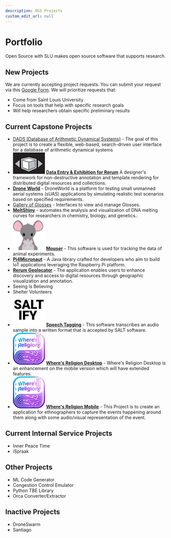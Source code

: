 ```yaml
---
description: OSS Projects
custom_edit_url: null
---
```


# Portfolio

Open Source with SLU makes open source software that supports research.

## New Projects

We are currently accepting project requests. You can submit your request via this [Google Form](https://forms.gle/QwJYztXK5VrXG6K38). We will prioritize requests that:

- Come from Saint Louis University
- Focus on tools that help with specific research goals
- Will help researchers obtain specific preliminary results

## Current Capstone Projects

<!-- - ![Alt](project_name/100x100.png) **Project Name** One-sentence description of the purpose of the project -->
- [DADS (Database of Arithmetic Dynamical Systems)](project_dads/about) - The goal of this project is to create a flexible, web-based, search-driven user interface for a database of arithmetic dynamical systems
- ![DEER](project_deer/deer_100.jpg) **[Data Entry & Exhibition for Rerum](project_deer/about)** A designer's framework for non-destructive annotation and template rendering for distributed digital resources and collections.
- **[Drone World](project_droneworld/about)** - DroneWorld is a platform for testing small unmanned aerial systems (sUAS) applications by simulating realistic test scenarios based on specified requirements.
- [Gallery of Glosses](./project_gallery_of_glosses/about) - Interfaces to view and manage Glosses. 
- **[MeltShiny](project_meltshiny/about)** - automates the analysis and visualization of DNA melting curves for researchers in chemistry, biology, and genetics..
- ![Mouser](project_mouser/100x100.png) [**Mouser**](project_mouser/about) - This software is used for tracking the data of animal experiments.
- **[Pi4Micronaut](project_pi4micronaut/about)** - A Java library crafted for developers who aim to build IoT  applications leveraging the Raspberry Pi platform.
- **[Rerum Geolocator](project_rerum_geolocator/about)** - The application enables users to enhance discovery and access to digital resources through geographic visualization and annotation.
- Seeing Is Believing
- Shelter Volunteers
- ![Alt](project_saltify/100x100.png) [**Speech Tagging**](project_saltify/about) - This software transcribes an audio sample into a written format that is accepted by SALT software.
- ![Where's Religion Desktop](project_wheres_religion_desktop/100x100.png) [**Where's Religion Desktop**](project_wheres_religion_desktop/about) - Where's Religion Desktop is an enhancement on the mobile version which will have extended features.
- ![Where's Religion Mobile](project_wheres_religion_mobile/100x100.png) [**Where's Religion Mobile**](project_wheres_religion_mobile/about) - This Project is to create an application for ethnographers to capture the events happening around them along with some audio/visual representation of the event.

## Current Internal Service Projects

- Inner Peace Time
- iSpraak

## Other Projects

- ML Code Generator
- Congestion Control Emulator
- Python TBE Library
- Orca Converter/Extractor

## Inactive Projects

- DroneSwarm
- Santiago
